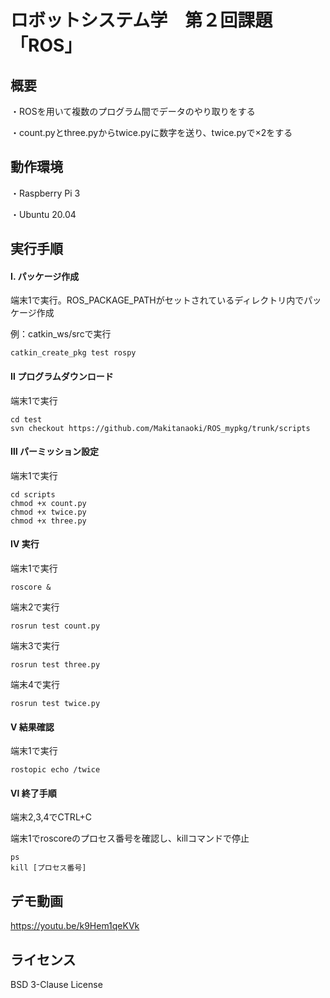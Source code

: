 # ロボットシステム学　第２回課題「ROS」

## 概要

・ROSを用いて複数のプログラム間でデータのやり取りをする

・count.pyとthree.pyからtwice.pyに数字を送り、twice.pyで×2をする


## 動作環境

・Raspberry Pi 3

・Ubuntu 20.04

## 実行手順

#### Ⅰ. パッケージ作成

端末1で実行。ROS_PACKAGE_PATHがセットされているディレクトリ内でパッケージ作成

例：catkin_ws/srcで実行

```
catkin_create_pkg test rospy
```

#### Ⅱ プログラムダウンロード

端末1で実行

```
cd test
svn checkout https://github.com/Makitanaoki/ROS_mypkg/trunk/scripts
```

#### Ⅲ パーミッション設定

端末1で実行

```
cd scripts
chmod +x count.py
chmod +x twice.py
chmod +x three.py
```

#### Ⅳ 実行

端末1で実行

```
roscore &
```

端末2で実行

```
rosrun test count.py
```

端末3で実行

```
rosrun test three.py
```

端末4で実行

```
rosrun test twice.py
```

#### Ⅴ 結果確認

端末1で実行

```
rostopic echo /twice
```

#### Ⅵ 終了手順

端末2,3,4でCTRL+C

端末1でroscoreのプロセス番号を確認し、killコマンドで停止

```
ps
kill [プロセス番号]
```

## デモ動画

https://youtu.be/k9Hem1qeKVk

## ライセンス

BSD 3-Clause License
